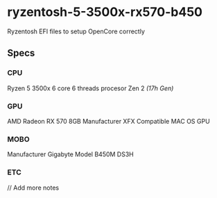 # ryzentosh-5-3500x-rx570-b450
Ryzentosh EFI files to setup OpenCore correctly

## Specs
### CPU
Ryzen 5 3500x 
6 core 6 threads procesor
Zen 2 *(17h Gen)*
### GPU
AMD Radeon RX 570 8GB
Manufacturer XFX
Compatible MAC OS GPU
### MOBO
Manufacturer Gigabyte
Model B450M DS3H
### ETC
// Add more notes
